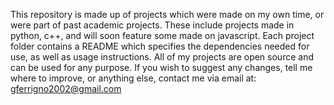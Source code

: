 This repository is made up of projects which were made on my own time, or were part of past academic projects. These include projects made in python, c++, and will soon feature some made on javascript. Each project folder contains a README which specifies the dependencies needed for use, as well as usage instructions. All of my projects are open source and can be used for any purpose. If you wish to suggest any changes, tell me where to improve, or anything else, contact me via email at: gferrigno2002@gmail.com
